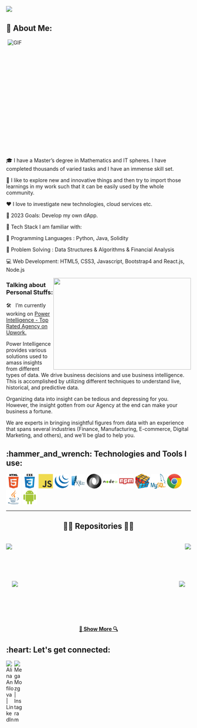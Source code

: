 <img src="https://readme-typing-svg.herokuapp.com/?lines=Hello!+👋;This+is+Alina...;Web3+Expert;Node+Validator;Business+Manager&center=true&size=30&color=FFC0CB">



<h2 align="left">👧 About Me:</h2>
<img align="right" alt="GIF" src="https://github.com/megamozg2022/megamozg2022/blob/main/1ea3c20d.gif?raw=true" width="500" height="320" />

🎓 I have a Master’s degree in Mathematics and IT spheres. I have
completed thousands of varied tasks and I have an immense skill 
set. 

🚀 I like to explore new and innovative things and then try to import those learnings in my work such that it can be easily used by the whole community.

❤️ I love to investigate new technologies, cloud services etc.

🥅 2023 Goals: Develop my own dApp.

📌 Tech Stack I am familiar with:

🎯 Programming Languages : Python, Java, Solidity

🎯 Problem Solving : Data Structures & Algorithms & Financial Analysis

💻 Web Development: HTML5, CSS3, Javascript, Bootstrap4 and React.js, Node.js


<img align="right" height="250" width="375" alt="" src="https://github.com/megamozg2022/megamozg2022/blob/main/PI.png" />

### Talking about Personal Stuffs:

🛠 &nbsp; I’m currently working on <a href="https://www.upwork.com/ag/businessintelligence/"> Power Intelligence - Top Rated Agency on Upwork.</a> 

Power Intelligence provides various solutions used to amass insights from different types of data. We drive business decisions and use business intelligence. This is accomplished by utilizing different techniques to understand live, historical, and predictive data.

Organizing data into insight can be tedious and depressing for you. However, the insight gotten from our Agency at the end can make your business a fortune.

We are experts in bringing insightful figures from data with an experience that spans several industries (Finance, Manufacturing, E-commerce, Digital Marketing, and others), and we'll be glad to help you.

<h2 align="left">:hammer_and_wrench: Technologies and Tools I use:</h2>
<p align="left">
<img src="https://github.com/megamozg2022/megamozg2022/blob/main/html5.svg" alt="html5" width="40" height="40"/>
<img src="https://github.com/megamozg2022/megamozg2022/blob/main/css3.svg" alt="css3" width="40" height="40"/>
<img src="https://github.com/megamozg2022/megamozg2022/blob/main/javascript.svg" alt="javascript" width="40" height="40"/>
<img src="https://github.com/megamozg2022/megamozg2022/blob/main/jquery.svg" alt="jquery" width="40" height="40"/>
<img src="https://github.com/megamozg2022/megamozg2022/blob/main/2.svg" alt="sqlite" width="40" height="40"/>
<img src="https://github.com/megamozg2022/megamozg2022/blob/main/json.svg" alt="json" width="40" height="40"/>
<img src="https://github.com/megamozg2022/megamozg2022/blob/main/nodejs.svg" alt="nodejs" width="40" height="40"/>
<img src="https://github.com/megamozg2022/megamozg2022/blob/main/npm.svg" alt="npm" width="40" height="40"/>
<img src="https://github.com/megamozg2022/megamozg2022/blob/main/problemSolving.png" alt="problemSolving" width="40" height="40"/>
<img src="https://github.com/megamozg2022/megamozg2022/blob/main/1.svg" alt="mysql" width="40" height="40"/>
<img src="https://github.com/megamozg2022/megamozg2022/blob/main/5.svg" alt="chrome" width="40" height="40"/>
<img src="https://github.com/megamozg2022/megamozg2022/blob/main/4.svg" alt="java" width="40" height="40"/>
<img src="https://github.com/megamozg2022/megamozg2022/blob/main/3.svg" alt="android" width="40" height="40"/>

    
<hr>

<h2 align="center">👨‍💻 Repositories 👨‍💻</h2>
<br>
<div width="100%" align="center">
  <a align="left" href="https://github.com/megamozg2022/Python" title="Python">
  <img align="left" height="115" src="https://github-readme-stats.vercel.app/api/pin/?username=ROHAN842&repo=DocLense&theme=react&border_color=61dafb&border_radius=10"></a>
  <a align="right" href="https://github.com/ROHAN842/Movie-Streaming-Website" title="Movie-Streaming-Website"><img align="right" height="115" src="https://github-readme-stats.vercel.app/api/pin/?username=ROHAN842&repo=Movie-Streaming-Website&theme=react&border_color=61dafb&border_radius=10"></a>
</div>
<br/><br/><br/><br/><br/><br/>
<div width="100%" align="center">
  <a align="left" href="https://github.com/ROHAN842/CS-Hut" title="CS-Hut"><img align="left" height="115" src="https://github-readme-stats.vercel.app/api/pin/?username=ROHAN842&repo=CS-Hut&theme=react&border_color=61dafb&border_radius=10"></a>
  <a align="right" href="https://github.com/ROHAN842/Musicophilia" title="Musicophilia"><img align="right" height="115" src="https://github-readme-stats.vercel.app/api/pin/?username=ROHAN842&repo=Musicophilia&theme=react&border_color=61dafb&border_radius=10"></a>
</div>
<br><br><br><br><br><br>
<h4 align="center">
  <a href="https://github.com/ROHAN842?tab=repositories" title="Show Repositories">🔎 Show More 🔍</a>
</h4>

<h2 align="left">:heart: Let's get connected:</h2>

[<img align="left" alt="Alina Anfilova | LinkedIn" width="22px" src="https://cdn.jsdelivr.net/npm/simple-icons@v3/icons/linkedin.svg" />][linkedin]
[<img align="left" alt="MegaMozg | Instagram" width="22px" src="https://cdn.jsdelivr.net/npm/simple-icons@v3/icons/instagram.svg" />][instagram]

[instagram]: https://www.instagram.com/kiev.repetitor/
[linkedin]: https://www.linkedin.com/in/alina-anfilova-48abb567/
